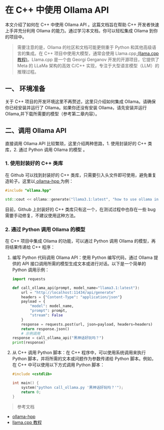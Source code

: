 # 在 C++ 中使用 Ollama API

本文介绍了如何在 C++ 中使用 Ollama API 。这篇文档旨在帮助 C++ 开发者快速上手并充分利用 Ollama 的能力。通过学习本文档，你可以轻松集成 Ollama 到你的项目中。
>需要注意的是，Ollama 的社区和文档可能更侧重于 Python 和其他高级语言的集成。在 C++ 项目中使用大模型，通常会使用 Llama.cpp[ (llama.cpp 教程)](https://www.datacamp.com/tutorial/llama-cpp-tutorial)。Llama.cpp 是一个由 Georgi Gerganov 开发的开源项目，它提供了 Meta 的 LLaMa 架构的高效 C/C++ 实现，专注于大型语言模型（LLM）的推理过程。

## 一、 环境准备

关于 C++ 项目的开发环境这里不再赘述，这里只介绍如何集成 Ollama。请确保你已经安装并运行了 Ollama。如果你还没有安装 Ollama，请先安装并运行 Ollama,并下载所需要的模型（参考第二章内容）。

## 二、调用 Ollama API
直接调用 Ollama API 比较繁琐，这里介绍两种思路，1. 使用封装好的 C++ 类库，2. 通过 Python 调用 Ollama 的模型 。
### 1. 使用封装好的 C++ 类库
在 Github 可以找到封装好的 C++ 类库，只需要引入头文件即可使用，避免重复造轮子。这里以[ ollama-hpp ](https://github.com/jmont-dev/ollama-hpp) 为例：

```C++
#include "ollama.hpp"

std::cout << ollama::generate("llama3.1:latest", "how to use ollama in a cpp project?") << std::endl;
```
目前，Github 上封装好的 C++ 类库只有这一个，在测试过程中也存在一些 bug 需要手动修复，不建议使用这种方法。
### 2. 通过 Python 调用 Ollama 的模型
在 C++ 项目中集成 Ollama 的功能，可以通过 Python 调用 Ollama 的模型，再将结果传递给 C++ 程序：
1. 编写 Python 代码调用 Ollama API：使用 Python 编写代码，通过 Ollama 提供的 API 接口调用所需的模型生成文本或进行对话。以下是一个简单的 Python 调用示例：

    ```python
    import requests

    def call_ollama_api(prompt, model_name="llama3.1:latest"):
        url = "http://localhost:11434/api/generate"
        headers = {"Content-Type": "application/json"}
        payload = {
            "model": model_name,
            "prompt": prompt,
            "stream": False
        }
        response = requests.post(url, json=payload, headers=headers)
        return response.json()
        # 示例调用
    response = call_ollama_api("黑神话好玩吗？")
    print(response)
    ```

2. 从 C++ 调用 Python 脚本：在 C++ 程序中，可以使用系统调用来执行 Python 脚本，并将所需的文本或问题作为参数传递给 Python 脚本。例如，在 C++ 中可以使用以下方式调用 Python 脚本：
    ```cpp
    #include <cstdlib>

    int main() {
        system("python call_ollama.py '黑神话好玩吗？'");
        return 0;
    }
    ```
> 参考文档
 * [ollama-hpp](https://github.com/jmont-dev/ollama-hpp)
 * [llama.cpp 教程](https://www.datacamp.com/tutorial/llama-cpp-tutorial)